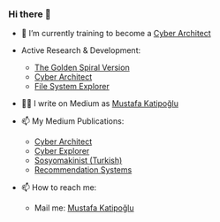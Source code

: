 ### Hi there 👋

- 🌱 I’m currently training to become a [Cyber Architect](https://github.com/Cyber-Architect/Curriculum)

- Active Research & Development:
  - [The Golden Spiral Version](https://github.com/Golden-Spiral-Version)
  - [Cyber Architect](https://github.com/Cyber-Architect) 
  - [File System Explorer](https://github.com/File-System-Explorer) 

- ✍🏻 I write on Medium as [Mustafa Katipoğlu](https://mustafakatipoglu.medium.com/)
- 📫 My Medium Publications:
  - [Cyber Architect](https://medium.com/cyber-architect)
  - [Cyber Explorer](https://medium.com/cyber-explorer)
  - [Sosyomakinist (Turkish) ](https://medium.com/sosyo-makinist)
  - [Recommendation Systems](https://medium.com/recommendation-systems)
- 📫 How to reach me:
  -  Mail me: <a href="mailto:mustafa.katipoglu@outlook.com">Mustafa Katipoğlu</a>

<!--
**katipogluMustafa/katipogluMustafa** is a ✨ _special_ ✨ repository because its `README.md` (this file) appears on your GitHub profile.

Here are some ideas to get you started:

- 🔭 I’m currently working on ...

- 👯 I’m looking to collaborate on ...
- 🤔 I’m looking for help with ...
- 💬 Ask me about ...
- 📫 How to reach me: ...
- 😄 Pronouns: ...
- ⚡ Fun fact: ...
-->
